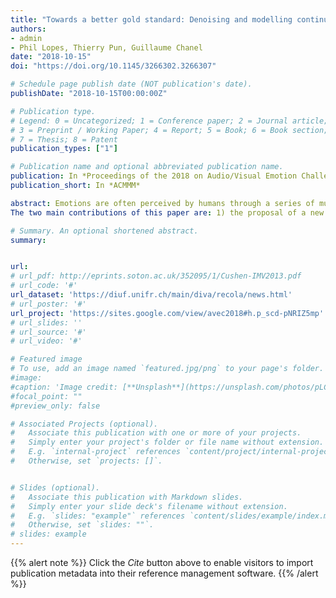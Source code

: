 ```yaml
---
title: "Towards a better gold standard: Denoising and modelling continuous emotion annotations based on feature agglomeration and outlier regularisation"
authors:
- admin
- Phil Lopes, Thierry Pun, Guillaume Chanel
date: "2018-10-15"
doi: "https://doi.org/10.1145/3266302.3266307"

# Schedule page publish date (NOT publication's date).
publishDate: "2018-10-15T00:00:00Z"

# Publication type.
# Legend: 0 = Uncategorized; 1 = Conference paper; 2 = Journal article;
# 3 = Preprint / Working Paper; 4 = Report; 5 = Book; 6 = Book section;
# 7 = Thesis; 8 = Patent
publication_types: ["1"]

# Publication name and optional abbreviated publication name.
publication: In *Proceedings of the 2018 on Audio/Visual Emotion Challenge and Workshop*
publication_short: In *ACMMM*

abstract: Emotions are often perceived by humans through a series of multimodal cues, such as verbal expressions, facial expressions and gestures. In order to recognise emotions automatically, reliable emotional labels are required to learn a mapping from human expressions to corresponding emotions. Dimensional emotion models have become popular and have been widely applied for annotating emotions continuously in the time domain. However, the statistical relationship between emotional dimensions is rarely studied. This paper provides a solution to automatic emotion recognition for the Audio/Visual Emotion Challenge (AVEC) 2018. The objective is to find a robust way to detect emotions using more reliable emotion annotations in the valence and arousal dimensions.
The two main contributions of this paper are: 1) the proposal of a new approach capable of generating more dependable emotional ratings for both arousal and valence from multiple annotators by extracting consistent annotation features; 2) the exploration of the valence and arousal distribution using outlier detection methods, which shows a specific oblique elliptic shape. With the learned distribution, we are able to detect the prediction outliers based on their local density deviations and correct them towards the learned distribution. The proposed method performance is evaluated on the RECOLA database containing audio, video and physiological recordings. Our results show that a moving average filter is sufficient to remove the incidental errors in annotations. The unsupervised dimensionality reduction approaches could be used to determine a gold standard annotations from multiple annotations. Compared with the baseline model of AVEC 2018, our approach improved the arousal and valence prediction of concordance correlation coefficient significantly to respectively 0.821 and 0.589.

# Summary. An optional shortened abstract.
summary:


url:
# url_pdf: http://eprints.soton.ac.uk/352095/1/Cushen-IMV2013.pdf
# url_code: '#'
url_dataset: 'https://diuf.unifr.ch/main/diva/recola/news.html'
# url_poster: '#'
url_project: 'https://sites.google.com/view/avec2018#h.p_scd-pNRIZ5mp'
# url_slides: ''
# url_source: '#'
# url_video: '#'

# Featured image
# To use, add an image named `featured.jpg/png` to your page's folder.
#image:
#caption: 'Image credit: [**Unsplash**](https://unsplash.com/photos/pLCdAaMFLTE)'
#focal_point: ""
#preview_only: false

# Associated Projects (optional).
#   Associate this publication with one or more of your projects.
#   Simply enter your project's folder or file name without extension.
#   E.g. `internal-project` references `content/project/internal-project/index.md`.
#   Otherwise, set `projects: []`.


# Slides (optional).
#   Associate this publication with Markdown slides.
#   Simply enter your slide deck's filename without extension.
#   E.g. `slides: "example"` references `content/slides/example/index.md`.
#   Otherwise, set `slides: ""`.
# slides: example
---
```


{{% alert note %}}
Click the *Cite* button above to enable visitors to import publication metadata into their reference management software.
{{% /alert %}}

